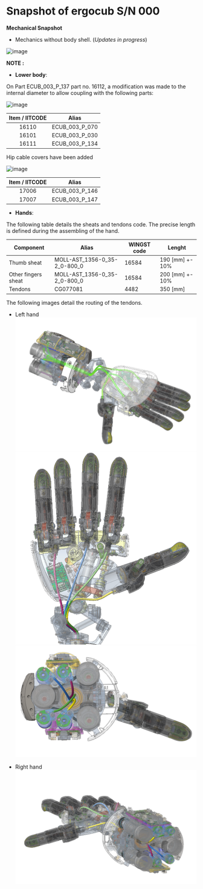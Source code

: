 # Snapshot of ergocub S/N 000 
**Mechanical Snapshot**
- Mechanics without body shell.    (_Updates in progress_)

![image](https://user-images.githubusercontent.com/53298662/203500649-11fde119-595a-419a-957b-9cfa4e021790.png)

**NOTE :**

- **Lower body**:

On Part ECUB_003_P_137 part no. 16112, a modification was made to the internal diameter to allow coupling with the following parts:

![image](https://user-images.githubusercontent.com/53298662/203558436-c363d7b8-f84a-4c1c-82e2-a38db2dbdf90.png)


| Item / IITCODE | Alias |
|:---:|:---:|
|16110  | ECUB_003_P_070 |  
| 16101 | ECUB_003_P_030 |  
| 16111 | ECUB_003_P_134 | 

Hip cable covers have been added

![image](https://user-images.githubusercontent.com/53298662/211288345-c443bd80-5e67-4be5-91ab-cf23c00ac868.png)


| Item / IITCODE | Alias |
|:---:|:---:|
|17006  | ECUB_003_P_146 |
|17007  | ECUB_003_P_147 |


- **Hands**:

The following table details the sheats and tendons code. The precise length is defined during the assembling of the hand.

| Component | Alias | WINGST code | Lenght |
| ---- | ---- | ---- | ---- | 
| Thumb sheat | MOLL-AST_1356-0_35-2_0-800_0 | 16584 | 190 [mm] +- 10% |
| Other fingers sheat | MOLL-AST_1356-0_35-2_0-800_0 | 16584 | 200 [mm] +- 10% |
| Tendons | CG077081 | 4482 | 350 [mm] |


The following images detail the routing of the tendons.

- Left hand
![image info](./media/hand_tendons_routing.png)
![image info](./media/hand_tendons_routing_detail_1.png)
![image info](./media/hand_tendons_routing_detail_2.png)

- Right hand
![image info](./media/hand_tendons_routing_detail_3.png)
